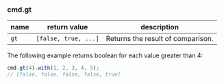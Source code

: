 ### cmd.gt

| name        | return value  | description   |
|-------------|---------------|---------------|
| `gt`       | `[false, true, ...]`  | Returns the result of comparison. |

The following example returns boolean for each value greater than 4:

```js
cmd.gt(4).with(1, 2, 3, 4, 5);
// [false, false, false, false, true]
```
